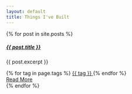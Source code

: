 ```yaml
---
layout: default
title: Things I've Built
---
```


<div class="row row-cols-1 row-cols-md-3 g-4">
  {% for post in site.posts %}
    <div class="col">
      <div class="card h-100 cursor-pointer" onclick="window.location.href='/about/{{ post.url }}'">
          <div class="card-body">
              <a href="/about/{{ post.url }}" class="text-normal">
                <h5>{{ post.title }}</h5>
              </a>
              <p class="card-text">
                    {{ post.excerpt }}
              </p>
              <span>
              {% for tag in page.tags %}
                <a href="/about/tag_index#{{ tag | slugify }}" class="badge bg-primary">
                    <span class="fas fa-tag" aria-hidden="true"></span> {{ tag }}
                </a>
              {% endfor %}
              </span>
          </div>
          <div class="card-footer p-3 d-flex justify-content-between">
            <a href="/about/{{ post.url }}" class="btn btn-link ml-auto">
            Read More <i class="fa fa-caret-right"></i>
            </a>
          </div>
      </div>
    </div>
  {% endfor %}
</div>

